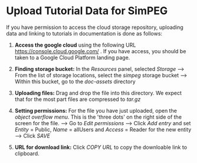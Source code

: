 # Upload Tutorial Data for SimPEG

If you have permission to access the cloud storage repository,
uploading data and linking to tutorials in documentation is done as follows:

1. **Access the google cloud** using the following URL https://console.cloud.google.com/ . If you have access, you should be taken to a Google Cloud Platform landing page.

2. **Finding storage bucket:** In the *Resources* panel, selected *Storage*
   --> From the list of storage locations, select the *simpeg* storage bucket
   --> Within this bucket, go to the *doc-assets* directory
   
3. **Uploading files:** Drag and drop the file into this directory. We expect that for the most part files are compressed to *tar.gz*

4. **Setting permissions:** For the file you have just uploaded, open the *object overflow menu*. This is the 'three dots' on the right side of the screen for the file.
   --> Go to *Edit permissions*
   --> Click *Add entry* and set *Entity* = Public, *Name* = allUsers and *Access* = Reader for the new entity
   --> Click *SAVE*

5. **URL for download link:** Click *COPY URL* to copy the downloable link to clipboard.
